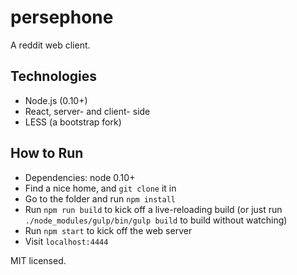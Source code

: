 persephone
==========

A reddit web client.

Technologies
------------

* Node.js (0.10+)
* React, server- and client- side
* LESS (a bootstrap fork)

How to Run
----------

* Dependencies: node 0.10+
* Find a nice home, and `git clone` it in
* Go to the folder and run `npm install`
* Run `npm run build` to kick off a live-reloading build
  (or just run `./node_modules/gulp/bin/gulp build` to build without watching)
* Run `npm start` to kick off the web server
* Visit `localhost:4444`

MIT licensed.
